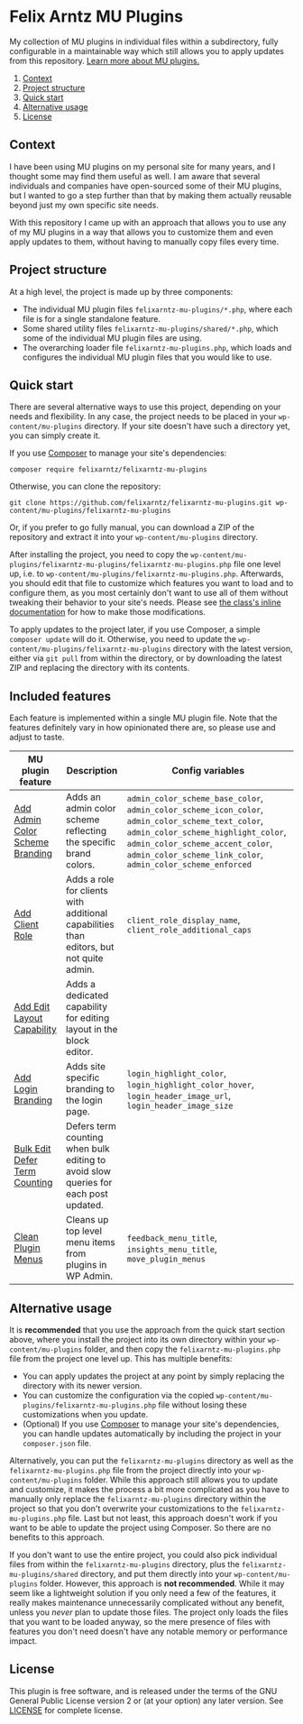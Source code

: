 # Felix Arntz MU Plugins

My collection of MU plugins in individual files within a subdirectory, fully configurable in a maintainable way which still allows you to apply updates from this repository. [Learn more about MU plugins.](https://developer.wordpress.org/advanced-administration/plugins/mu-plugins/)

1. [Context](#context)
2. [Project structure](#project-structure)
3. [Quick start](#quick-start)
4. [Alternative usage](#alternative-usage)
5. [License](#license)

## Context

I have been using MU plugins on my personal site for many years, and I thought some may find them useful as well. I am aware that several individuals and companies have open-sourced some of their MU plugins, but I wanted to go a step further than that by making them actually reusable beyond just my own specific site needs.

With this repository I came up with an approach that allows you to use any of my MU plugins in a way that allows you to customize them and even apply updates to them, without having to manually copy files every time.

## Project structure

At a high level, the project is made up by three components:
* The individual MU plugin files `felixarntz-mu-plugins/*.php`, where each file is for a single standalone feature.
* Some shared utility files `felixarntz-mu-plugins/shared/*.php`, which some of the individual MU plugin files are using.
* The overarching loader file `felixarntz-mu-plugins.php`, which loads and configures the individual MU plugin files that you would like to use.

## Quick start

There are several alternative ways to use this project, depending on your needs and flexibility. In any case, the project needs to be placed in your `wp-content/mu-plugins` directory. If your site doesn't have such a directory yet, you can simply create it.

If you use [Composer](https://getcomposer.org/) to manage your site's dependencies:
```
composer require felixarntz/felixarntz-mu-plugins
```

Otherwise, you can clone the repository:
```
git clone https://github.com/felixarntz/felixarntz-mu-plugins.git wp-content/mu-plugins/felixarntz-mu-plugins
```

Or, if you prefer to go fully manual, you can download a ZIP of the repository and extract it into your `wp-content/mu-plugins` directory.

After installing the project, you need to copy the `wp-content/mu-plugins/felixarntz-mu-plugins/felixarntz-mu-plugins.php` file one level up, i.e. to `wp-content/mu-plugins/felixarntz-mu-plugins.php`. Afterwards, you should edit that file to customize which features you want to load and to configure them, as you most certainly don't want to use all of them without tweaking their behavior to your site's needs. Please see [the class's inline documentation](felixarntz-mu-plugins.php) for how to make those modifications.

To apply updates to the project later, if you use Composer, a simple `composer update` will do it. Otherwise, you need to update the `wp-content/mu-plugins/felixarntz-mu-plugins` directory with the latest version, either via `git pull` from within the directory, or by downloading the latest ZIP and replacing the directory with its contents.

## Included features

Each feature is implemented within a single MU plugin file. Note that the features definitely vary in how opinionated there are, so please use and adjust to taste.

| MU plugin feature | Description | Config variables |
| ----------------- | ----------- | ---------------- |
| [Add Admin Color Scheme Branding](felixarntz-mu-plugins/add-admin-color-scheme-branding.php) | Adds an admin color scheme reflecting the specific brand colors. | `admin_color_scheme_base_color`, `admin_color_scheme_icon_color`, `admin_color_scheme_text_color`, `admin_color_scheme_highlight_color`, `admin_color_scheme_accent_color`, `admin_color_scheme_link_color`, `admin_color_scheme_enforced` |
| [Add Client Role](felixarntz-mu-plugins/add-client-role.php) | Adds a role for clients with additional capabilities than editors, but not quite admin. | `client_role_display_name`, `client_role_additional_caps` |
| [Add Edit Layout Capability](felixarntz-mu-plugins/add-edit-layout-capability.php) | Adds a dedicated capability for editing layout in the block editor. | |
| [Add Login Branding](felixarntz-mu-plugins/add-login-branding.php) | Adds site specific branding to the login page. | `login_highlight_color`, `login_highlight_color_hover`, `login_header_image_url`, `login_header_image_size` |
| [Bulk Edit Defer Term Counting](felixarntz-mu-plugins/bulk-edit-defer-term-counting.php) | Defers term counting when bulk editing to avoid slow queries for each post updated. | |
| [Clean Plugin Menus](felixarntz-mu-plugins/clean-plugin-menus.php) | Cleans up top level menu items from plugins in WP Admin. | `feedback_menu_title`, `insights_menu_title`, `move_plugin_menus` |

## Alternative usage

It is **recommended** that you use the approach from the quick start section above, where you install the project into its own directory within your `wp-content/mu-plugins` folder, and then copy the `felixarntz-mu-plugins.php` file from the project one level up. This has multiple benefits:
* You can apply updates the project at any point by simply replacing the directory with its newer version.
* You can customize the configuration via the copied `wp-content/mu-plugins/felixarntz-mu-plugins.php` file without losing these customizations when you update.
* (Optional) If you use [Composer](https://getcomposer.org/) to manage your site's dependencies, you can handle updates automatically by including the project in your `composer.json` file.

Alternatively, you can put the `felixarntz-mu-plugins` directory as well as the `felixarntz-mu-plugins.php` file from the project directly into your `wp-content/mu-plugins` folder. While this approach still allows you to update and customize, it makes the process a bit more complicated as you have to manually only replace the `felixarntz-mu-plugins` directory within the project so that you don't overwrite your customizations to the `felixarntz-mu-plugins.php` file. Last but not least, this approach doesn't work if you want to be able to update the project using Composer. So there are no benefits to this approach.

If you don't want to use the entire project, you could also pick individual files from within the `felixarntz-mu-plugins` directory, plus the `felixarntz-mu-plugins/shared` directory, and put them directly into your `wp-content/mu-plugins` folder. However, this approach is **not recommended**. While it may seem like a lightweight solution if you only need a few of the features, it really makes maintenance unnecessarily complicated without any benefit, unless you _never_ plan to update those files. The project only loads the files that you want to be loaded anyway, so the mere presence of files with features you don't need doesn't have any notable memory or performance impact.

## License

This plugin is free software, and is released under the terms of the GNU General Public License version 2 or (at your option) any later version. See [LICENSE](/LICENSE) for complete license.
